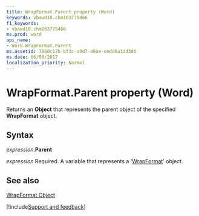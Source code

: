 ```yaml
---
title: WrapFormat.Parent property (Word)
keywords: vbawd10.chm163775466
f1_keywords:
- vbawd10.chm163775466
ms.prod: word
api_name:
- Word.WrapFormat.Parent
ms.assetid: 7860c17b-bf3c-a9d7-a8ae-eedd6a1dd3d6
ms.date: 06/08/2017
localization_priority: Normal
---
```



# WrapFormat.Parent property (Word)

Returns an  **Object** that represents the parent object of the specified **WrapFormat** object.


## Syntax

_expression_.**Parent**

_expression_ Required. A variable that represents a '[WrapFormat](Word.WrapFormat.md)' object.


## See also


[WrapFormat Object](Word.WrapFormat.md)

[!include[Support and feedback](~/includes/feedback-boilerplate.md)]